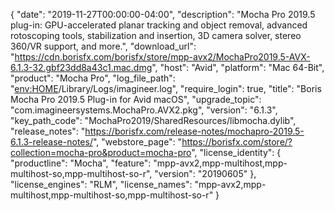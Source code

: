{
  "date": "2019-11-27T00:00:00-04:00",
  "description": "Mocha Pro 2019.5 plug-in: GPU-accelerated planar tracking and object removal, advanced rotoscoping tools, stabilization and insertion, 3D camera solver, stereo 360/VR support, and more.",
  "download_url": "https://cdn.borisfx.com/borisfx/store/mpp-avx2/MochaPro2019.5-AVX-6.1.3-32.gbf23dd8a43c1.mac.dmg",
  "host": "Avid",
  "platform": "Mac 64-Bit",
  "product": "Mocha Pro",
  "log_file_path": "<env:HOME>/Library/Logs/imagineer.log",
  "require_login": true,
  "title": "Boris Mocha Pro 2019.5 Plug-in for Avid macOS",
  "upgrade_topic": "com.imagineersystems.MochaPro.AVX2.pkg",
  "version": "6.1.3",
  "key_path_code": "MochaPro2019/SharedResources/libmocha.dylib",
  "release_notes": "https://borisfx.com/release-notes/mochapro-2019.5-6.1.3-release-notes/",
  "webstore_page": "https://borisfx.com/store/?collection=mocha-pro&product=mocha-pro",
  "license_identity": {
    "productline": "Mocha",
    "feature": "mpp-avx2,mpp-multihost,mpp-multihost-so,mpp-multihost-so-r",
    "version": "20190605"
  },
  "license_engines": "RLM",
  "license_names": "mpp-avx2,mpp-multihost,mpp-multihost-so,mpp-multihost-so-r"
}
